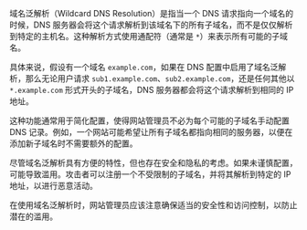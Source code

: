   
域名泛解析（Wildcard DNS Resolution）是指当一个 DNS 请求指向一个域名的时候，DNS 服务器会将这个请求解析到该域名下的所有子域名，而不是仅仅解析到特定的主机名。这种解析方式使用通配符（通常是 `*`）来表示所有可能的子域名。

具体来说，假设有一个域名 `example.com`，如果在 DNS 配置中启用了域名泛解析，那么无论用户请求 `sub1.example.com`、`sub2.example.com`，还是任何其他以 `*.example.com` 形式开头的子域名，DNS 服务器都会将这个请求解析到相同的 IP 地址。

这种功能通常用于简化配置，使得网站管理员不必为每个可能的子域名手动配置 DNS 记录。例如，一个网站可能希望让所有子域名都指向相同的服务器，以便在添加新子域名时不需要额外的配置。

尽管域名泛解析具有方便的特性，但也存在安全和隐私的考虑。如果未谨慎配置，可能导致滥用。攻击者可以注册一个不受限制的子域名，并将其解析到特定的 IP 地址，以进行恶意活动。

在使用域名泛解析时，网站管理员应该注意确保适当的安全性和访问控制，以防止潜在的滥用。